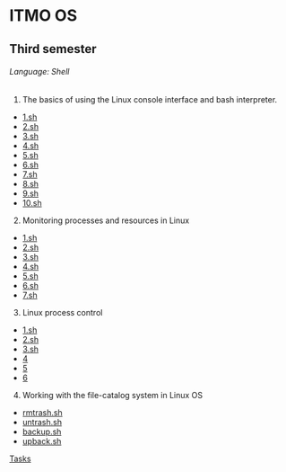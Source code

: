 # ITMO OS
## Third semester
###### Language: Shell
1. The basics of using the Linux console interface and bash interpreter.
- [1.sh](https://github.com/danyaffff/ITMO-OS/blob/master/Sem%203%2C%20Lab%201/1.sh)
- [2.sh](https://github.com/danyaffff/ITMO-OS/blob/master/Sem%203%2C%20Lab%201/2.sh)
- [3.sh](https://github.com/danyaffff/ITMO-OS/blob/master/Sem%203%2C%20Lab%201/3.sh)
- [4.sh](https://github.com/danyaffff/ITMO-OS/blob/master/Sem%203%2C%20Lab%201/4.sh)
- [5.sh](https://github.com/danyaffff/ITMO-OS/blob/master/Sem%203%2C%20Lab%201/5.sh)
- [6.sh](https://github.com/danyaffff/ITMO-OS/blob/master/Sem%203%2C%20Lab%201/6.sh)
- [7.sh](https://github.com/danyaffff/ITMO-OS/blob/master/Sem%203%2C%20Lab%201/7.sh)
- [8.sh](https://github.com/danyaffff/ITMO-OS/blob/master/Sem%203%2C%20Lab%201/8.sh)
- [9.sh](https://github.com/danyaffff/ITMO-OS/blob/master/Sem%203%2C%20Lab%201/9.sh)
- [10.sh](https://github.com/danyaffff/ITMO-OS/blob/master/Sem%203%2C%20Lab%201/10.sh)

2. Monitoring processes and resources in Linux
- [1.sh](https://github.com/danyaffff/ITMO-OS/blob/master/Sem%203%2C%20Lab%202/1.sh)
- [2.sh](https://github.com/danyaffff/ITMO-OS/blob/master/Sem%203%2C%20Lab%202/2.sh)
- [3.sh](https://github.com/danyaffff/ITMO-OS/blob/master/Sem%203%2C%20Lab%202/3.sh)
- [4.sh](https://github.com/danyaffff/ITMO-OS/blob/master/Sem%203%2C%20Lab%202/4.sh)
- [5.sh](https://github.com/danyaffff/ITMO-OS/blob/master/Sem%203%2C%20Lab%202/5.sh)
- [6.sh](https://github.com/danyaffff/ITMO-OS/blob/master/Sem%203%2C%20Lab%202/6.sh)
- [7.sh](https://github.com/danyaffff/ITMO-OS/blob/master/Sem%203%2C%20Lab%202/7.sh)

3. Linux process control
- [1.sh](https://github.com/danyaffff/ITMO-OS/blob/master/Sem%203%2C%20Lab%203/1.sh)
- [2.sh](https://github.com/danyaffff/ITMO-OS/blob/master/Sem%203%2C%20Lab%203/2.sh)
- [3.sh](https://github.com/danyaffff/ITMO-OS/blob/master/Sem%203%2C%20Lab%203/3.sh)
- [4](https://github.com/danyaffff/ITMO-OS/tree/master/Sem%203%2C%20Lab%203/4)
- [5](https://github.com/danyaffff/ITMO-OS/tree/master/Sem%203%2C%20Lab%203/5)
- [6](https://github.com/danyaffff/ITMO-OS/tree/master/Sem%203%2C%20Lab%203/6)

4. Working with the file-catalog system in Linux OS
- [rmtrash.sh](https://github.com/danyaffff/ITMO-OS/blob/master/Sem%203%2C%20Lab%204/rmtrash.sh)
- [untrash.sh](https://github.com/danyaffff/ITMO-OS/blob/master/Sem%203%2C%20Lab%204/untrash.sh)
- [backup.sh](https://github.com/danyaffff/ITMO-OS/blob/master/Sem%203%2C%20Lab%204/backup.sh)
- [upback.sh](https://github.com/danyaffff/ITMO-OS/blob/master/Sem%203%2C%20Lab%204/upback.sh)

[Tasks](https://drive.google.com/drive/folders/1wgx3Y3Rx9KtK-Yoeun9vSh-GfVFlxUnW)
